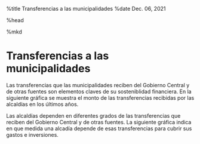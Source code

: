 %title Transferencias a las municipalidades
%date Dec. 06, 2021

%head

<script type="module" src="/components/muni.js"></script>
<script type="module" src="/components/munibudget.js"></script>

%mkd

# Transferencias a las municipalidades

Las transferencias que las municipalidades reciben del Gobierno Central y de otras fuentes son elementos claves de su sosteniblidad financiera. En la siguiente gráfica se muestra el monto de las transferencias recibidas por las alcaldías en los últimos años.


<x-muniselector target="ind-deptrf,ind-trfrec"></x-muniselector>

<x-muni-indicator id="ind-trfrec" key="TRFREC" contab-id="8101"/></x-indicator>

Las alcaldías dependen en diferentes grados de las transferencias que reciben del Gobierno Central y de otras fuentes. La siguiente gráfica indica en que medida una alcadía depende de esas transferencias para cubrir sus gastos e inversiones.

<x-muni-indicator id="ind-deptrf" key="DEPTRF" contab-id="8101"/></x-indicator>
